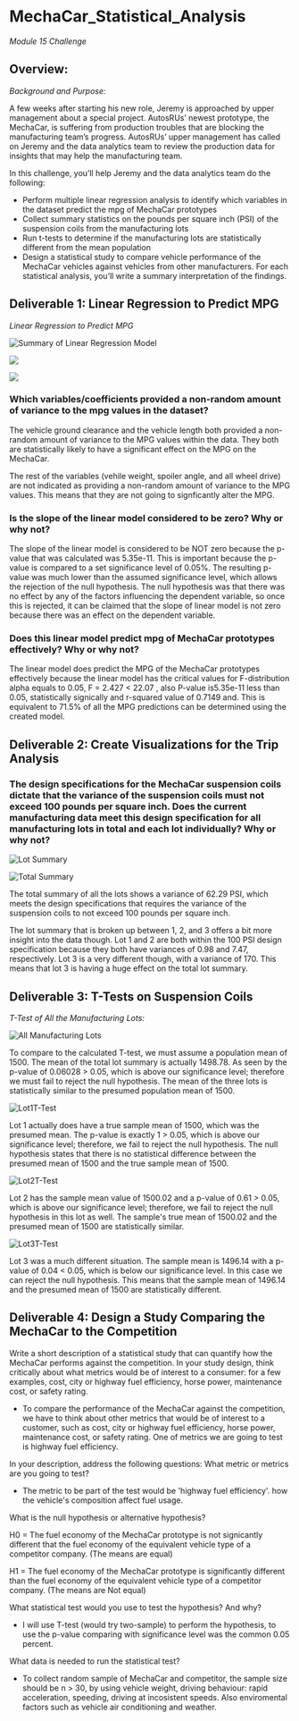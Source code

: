 # MechaCar_Statistical_Analysis
*Module 15 Challenge*

## Overview: 

*Background and Purpose:*

A few weeks after starting his new role, Jeremy is approached by upper management about a special project. AutosRUs’ newest prototype, the MechaCar, is suffering from production troubles that are blocking the manufacturing team’s progress. AutosRUs’ upper management has called on Jeremy and the data analytics team to review the production data for insights that may help the manufacturing team.

In this challenge, you’ll help Jeremy and the data analytics team do the following:

- Perform multiple linear regression analysis to identify which variables in the dataset predict the mpg of MechaCar prototypes
- Collect summary statistics on the pounds per square inch (PSI) of the suspension coils from the manufacturing lots
- Run t-tests to determine if the manufacturing lots are statistically different from the mean population
- Design a statistical study to compare vehicle performance of the MechaCar vehicles against vehicles from other manufacturers. For each statistical analysis, you’ll write a summary interpretation of the findings.

## Deliverable 1: Linear Regression to Predict MPG

*Linear Regression to Predict MPG*

![Summary of Linear Regression Model](https://github.com/nadiezhdamhb/MechaCar_Statistical_Analysis/blob/main/Resources/LRtopredictMPG.png)


![](https://github.com/nadiezhdamhb/MechaCar_Statistical_Analysis/blob/main/Resources/MPG2.png)


![](https://github.com/nadiezhdamhb/MechaCar_Statistical_Analysis/blob/main/Resources/coefficients.png)


### Which variables/coefficients provided a non-random amount of variance to the mpg values in the dataset?

The vehicle ground clearance and the vehicle length both provided a non-random amount of variance to the MPG values within the data. They both are statistically likely to have a significant effect on the MPG on the MechaCar. 

The rest of the variables (vehile weight, spoiler angle, and all wheel drive) are not indicated as providing a non-random amount of variance to the MPG values. This means that they are not going to signficantly alter the MPG.

### Is the slope of the linear model considered to be zero? Why or why not?

The slope of the linear model is considered to be NOT zero because the p-value that was calculated was 5.35e-11. This is important because the p-value is compared to a set significance level of 0.05%. The resulting p-value was much lower than the assumed significance level, which allows the rejection of the null hypothesis. The null hypothesis was that there was no effect by any of the factors influencing the dependent variable, so once this is rejected, it can be claimed that the slope of linear model is not zero because there was an effect on the dependent variable. 

### Does this linear model predict mpg of MechaCar prototypes effectively? Why or why not?

The linear model does predict the MPG of the MechaCar prototypes effectively because the linear model has the critical values for F-distribution alpha equals to 0.05, F = 2.427 < 22.07 , also P-value is5.35e-11 less than 0.05, statistically signically and r-squared value of 0.7149 and. This is equivalent to 71.5% of all the MPG predictions can be determined using the created model. 

## Deliverable 2: Create Visualizations for the Trip Analysis

### The design specifications for the MechaCar suspension coils dictate that the variance of the suspension coils must not exceed 100 pounds per square inch. Does the current manufacturing data meet this design specification for all manufacturing lots in total and each lot individually? Why or why not?

![Lot Summary](https://github.com/nadiezhdamhb/MechaCar_Statistical_Analysis/blob/main/Resources/lot_summary.png)

![Total Summary](https://github.com/nadiezhdamhb/MechaCar_Statistical_Analysis/blob/main/Resources/total_summary.png)

The total summary of all the lots shows a variance of 62.29 PSI, which meets the design specifications that requires the variance of the suspension coils to not exceed 100 pounds per square inch. 

The lot summary that is broken up between 1, 2, and 3 offers a bit more insight into the data though. Lot 1 and 2 are both within the 100 PSI design specification because they both have variances of 0.98 and 7.47, respectively. Lot 3 is a very different though, with a variance of 170. This means that lot 3 is having a huge effect on the total lot summary.

## Deliverable 3: T-Tests on Suspension Coils

*T-Test of All the Manufacturing Lots:*

![All Manufacturing Lots](https://github.com/nadiezhdamhb/MechaCar_Statistical_Analysis/blob/main/Resources/t_test_suspension_coil.png)

To compare to the calculated T-test, we must assume a population mean of 1500. The mean of the total lot summary is actually 1498.78. As seen by the p-value of 0.06028 > 0.05, which is above our significance level; therefore we must fail to reject the null hypothesis. The mean of the three lots is statistically similar to the presumed population mean of 1500.

![Lot1T-Test](https://github.com/nadiezhdamhb/MechaCar_Statistical_Analysis/blob/main/Resources/t_test_lot_1.png)

Lot 1 actually does have a true sample mean of 1500, which was the presumed mean. The p-value is exactly 1 > 0.05, which is above our significance level; therefore, we fail to reject the null hypothesis. The null hypothesis states that there is no statistical difference between the presumed mean of 1500 and the true sample mean of 1500.

![Lot2T-Test](https://github.com/nadiezhdamhb/MechaCar_Statistical_Analysis/blob/main/Resources/t_test_lot_2.png)

Lot 2 has the sample mean value of 1500.02 and a p-value of 0.61 > 0.05, which is above our significance level; therefore, we fail to reject the null hypothesis in this lot as well. The sample's true mean of 1500.02 and the presumed mean of 1500 are statistically similar. 

![Lot3T-Test](https://github.com/nadiezhdamhb/MechaCar_Statistical_Analysis/blob/main/Resources/t_test_lot_3.png)

Lot 3 was a much different situation. The sample mean is 1496.14 with a p-value of 0.04 < 0.05, which is below our significance level. In this case we can reject the null hypothesis. This means that the sample mean of 1496.14 and the presumed mean of 1500 are statistically different. 

## Deliverable 4: Design a Study Comparing the MechaCar to the Competition

Write a short description of a statistical study that can quantify how the MechaCar performs against the competition. In your study design, think critically about what metrics would be of interest to a consumer: for a few examples, cost, city or highway fuel efficiency, horse power, maintenance cost, or safety rating.

- To compare the performance of the MechaCar against the competition, we have to think about other metrics that would be of interest to a customer, such as cost, city or highway fuel efficiency, horse power, maintenance cost, or safety rating. One of metrics we are going to test is highway fuel efficiency.

In your description, address the following questions:
What metric or metrics are you going to test?

- The metric to be part of the test would be 'highway fuel efficiency'. how the vehicle's composition affect fuel usage.

What is the null hypothesis or alternative hypothesis?

H0 = The fuel economy of the MechaCar prototype is not signicantly different that the fuel economy of the equivalent vehicle type of a competitor company.
(The means are equal)

H1 = The fuel economy of the MechaCar prototype is significantly different than the fuel economy of the equivalent vehicle type of a competitor company.
(The means are Not equal)

What statistical test would you use to test the hypothesis? And why?

- I will use T-test (would try two-sample) to perform the hypothesis, to use the p-value comparing with significance level was the common 0.05 percent.

What data is needed to run the statistical test?

- To collect random sample of MechaCar and competitor, the sample size should be n > 30, by using vehicle weight, driving behaviour: rapid acceleration, speeding, driving at incosistent speeds. Also enviromental factors such as vehicle air conditioning and weather. 
